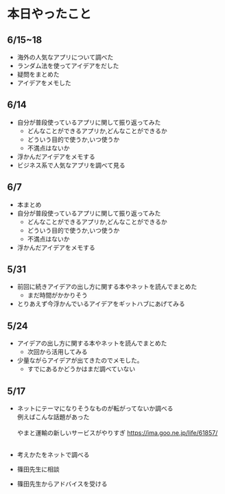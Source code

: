 # 本日やったこと



## 6/15~18
* 海外の人気なアプリについて調べた
* ランダム法を使ってアイデアをだした
* 疑問をまとめた
* アイデアをメモした

## 6/14
* 自分が普段使っているアプリに関して振り返ってみた
    - どんなことができるアプリか,どんなことができるか
    - どういう目的で使うか,いつ使うか
    - 不満点はないか
* 浮かんだアイデアをメモする
* ビジネス系で人気なアプリを調べて見る

## 6/7
* 本まとめ
* 自分が普段使っているアプリに関して振り返ってみた
    - どんなことができるアプリか,どんなことができるか
    - どういう目的で使うか,いつ使うか
    - 不満点はないか
* 浮かんだアイデアをメモする
    

## 5/31
* 前回に続きアイデアの出し方に関する本やネットを読んでまとめた
    - まだ時間がかかりそう
* とりあえず今浮かんでいるアイデアをギットハブにあげてみる

## 5/24
* アイデアの出し方に関する本やネットを読んでまとめた
    - 次回から活用してみる
* 少量ながらアイデアが出てきたのでメモした｡
    - すでにあるかどうかはまだ調べていない
 
## 5/17
* ネットにテーマになりそうなものが転がってないか調べる
<br>例えばこんな話題があった
<br><br>
やまと運輸の新しいサービスがやりすぎ
https://ima.goo.ne.jp/life/61857/ 
<br><br>

* 考えかたをネットで調べる
* 篠田先生に相談
* 篠田先生からアドバイスを受ける
